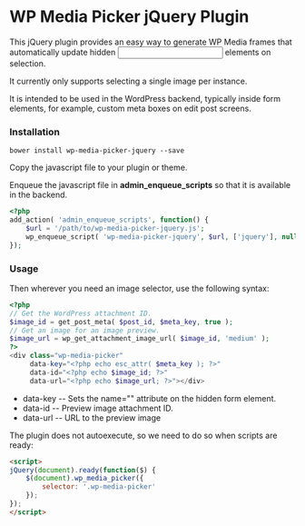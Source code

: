 # WP Media Picker jQuery Plugin

This jQuery plugin provides an easy way to generate WP Media frames 
that automatically update hidden <input> elements on selection.

It currently only supports selecting a single image per instance.

It is intended to be used in the WordPress backend, typically inside
form elements, for example, custom meta boxes on edit post screens.

### Installation

```
bower install wp-media-picker-jquery --save
```

Copy the javascript file to your plugin or theme.

Enqueue the javascript file in **admin_enqueue_scripts** so that it
is available in the backend.

```php
<?php
add_action( 'admin_enqueue_scripts', function() {
	$url = '/path/to/wp-media-picker-jquery.js';
    wp_enqueue_script( 'wp-media-picker-jquery', $url, ['jquery'], null, true );
});
```
### Usage



Then wherever you need an image selector, use the following syntax:

```php
<?php
// Get the WordPress attachment ID.
$image_id = get_post_meta( $post_id, $meta_key, true );
// Get an image for an image preview.
$image_url = wp_get_attachment_image_url( $image_id, 'medium' );
?>
<div class="wp-media-picker" 
     data-key="<?php echo esc_attr( $meta_key ); ?>" 
     data-id="<?php echo $image_id; ?>" 
     data-url="<?php echo $image_url; ?>"></div>
```

- data-key -- Sets the name="" attribute on the hidden form element.
- data-id -- Preview image attachment ID. 
- data-url --  URL to the preview image



The plugin does not autoexecute, so we need to do so when scripts are ready: 
```html
<script>
jQuery(document).ready(function($) {
    $(document).wp_media_picker({
        selector: '.wp-media-picker'
    });
});
</script>
```